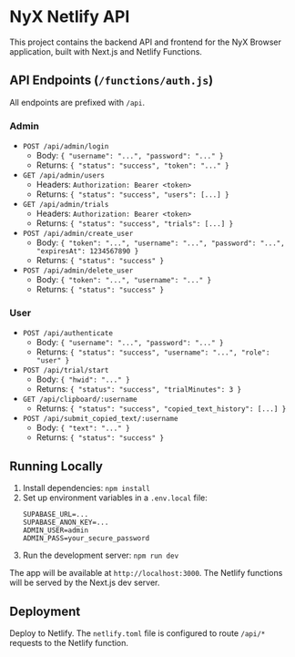 # NyX Netlify API

This project contains the backend API and frontend for the NyX Browser application, built with Next.js and Netlify Functions.

## API Endpoints (`/functions/auth.js`)

All endpoints are prefixed with `/api`.

### Admin
- `POST /api/admin/login`
  - Body: `{ "username": "...", "password": "..." }`
  - Returns: `{ "status": "success", "token": "..." }`
- `GET /api/admin/users`
  - Headers: `Authorization: Bearer <token>`
  - Returns: `{ "status": "success", "users": [...] }`
- `GET /api/admin/trials`
  - Headers: `Authorization: Bearer <token>`
  - Returns: `{ "status": "success", "trials": [...] }`
- `POST /api/admin/create_user`
  - Body: `{ "token": "...", "username": "...", "password": "...", "expiresAt": 1234567890 }`
  - Returns: `{ "status": "success" }`
- `POST /api/admin/delete_user`
  - Body: `{ "token": "...", "username": "..." }`
  - Returns: `{ "status": "success" }`

### User
- `POST /api/authenticate`
  - Body: `{ "username": "...", "password": "..." }`
  - Returns: `{ "status": "success", "username": "...", "role": "user" }`
- `POST /api/trial/start`
  - Body: `{ "hwid": "..." }`
  - Returns: `{ "status": "success", "trialMinutes": 3 }`
- `GET /api/clipboard/:username`
  - Returns: `{ "status": "success", "copied_text_history": [...] }`
- `POST /api/submit_copied_text/:username`
  - Body: `{ "text": "..." }`
  - Returns: `{ "status": "success" }`

## Running Locally

1.  Install dependencies: `npm install`
2.  Set up environment variables in a `.env.local` file:
    ```
    SUPABASE_URL=...
    SUPABASE_ANON_KEY=...
    ADMIN_USER=admin
    ADMIN_PASS=your_secure_password
    ```
3.  Run the development server: `npm run dev`

The app will be available at `http://localhost:3000`.
The Netlify functions will be served by the Next.js dev server.

## Deployment

Deploy to Netlify. The `netlify.toml` file is configured to route `/api/*` requests to the Netlify function.
